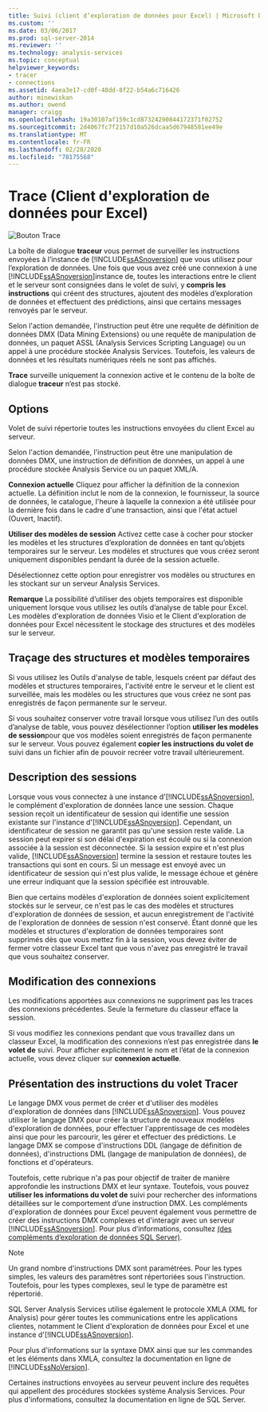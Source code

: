```yaml
---
title: Suivi (client d’exploration de données pour Excel) | Microsoft Docs
ms.custom: ''
ms.date: 03/06/2017
ms.prod: sql-server-2014
ms.reviewer: ''
ms.technology: analysis-services
ms.topic: conceptual
helpviewer_keywords:
- tracer
- connections
ms.assetid: 4aea3e17-cd0f-48dd-8f22-b54a6c716426
author: minewiskan
ms.author: owend
manager: craigg
ms.openlocfilehash: 19a30107af159c1cd87324290844172371f02752
ms.sourcegitcommit: 2d4067fc7f2157d10a526dcaa5d67948581ee49e
ms.translationtype: MT
ms.contentlocale: fr-FR
ms.lasthandoff: 02/28/2020
ms.locfileid: "78175568"
---
```

# <a name="trace-data-mining-client-for-excel"></a>Trace (Client d'exploration de données pour Excel)
  ![Bouton Trace](media/misc-trace.gif "Bouton Trace")

 La boîte de dialogue **traceur** vous permet de surveiller les instructions envoyées à l’instance de [!INCLUDE[ssASnoversion](../includes/ssasnoversion-md.md)] que vous utilisez pour l’exploration de données. Une fois que vous avez créé une connexion à une [!INCLUDE[ssASnoversion](../includes/ssasnoversion-md.md)]instance de, toutes les interactions entre le client et le serveur sont consignées dans le volet de suivi, y **compris les instructions** qui créent des structures, ajoutent des modèles d’exploration de données et effectuent des prédictions, ainsi que certains messages renvoyés par le serveur.

 Selon l'action demandée, l'instruction peut être une requête de définition de données DMX (Data Mining Extensions) ou une requête de manipulation de données, un paquet ASSL (Analysis Services Scripting Language) ou un appel à une procédure stockée Analysis Services. Toutefois, les valeurs de données et les résultats numériques réels ne sont pas affichés.

 **Trace** surveille uniquement la connexion active et le contenu de la boîte de dialogue **traceur** n’est pas stocké.

## <a name="options"></a>Options
 Volet de suivi répertorie toutes les instructions envoyées du client Excel au serveur.

 Selon l'action demandée, l'instruction peut être une manipulation de données DMX, une instruction de définition de données, un appel à une procédure stockée Analysis Service ou un paquet XML/A.

 **Connexion actuelle** Cliquez pour afficher la définition de la connexion actuelle. La définition inclut le nom de la connexion, le fournisseur, la source de données, le catalogue, l'heure à laquelle la connexion a été utilisée pour la dernière fois dans le cadre d'une transaction, ainsi que l'état actuel (Ouvert, Inactif).

 **Utiliser des modèles de session** Activez cette case à cocher pour stocker les modèles et les structures d’exploration de données en tant qu’objets temporaires sur le serveur. Les modèles et structures que vous créez seront uniquement disponibles pendant la durée de la session actuelle.

 Désélectionnez cette option pour enregistrer vos modèles ou structures en les stockant sur un serveur Analysis Services.

 **Remarque** La possibilité d’utiliser des objets temporaires est disponible uniquement lorsque vous utilisez les outils d’analyse de table pour Excel. Les modèles d'exploration de données Visio et le Client d'exploration de données pour Excel nécessitent le stockage des structures et des modèles sur le serveur.

## <a name="tracing-temporary-structures-and-models"></a>Traçage des structures et modèles temporaires
 Si vous utilisez les Outils d'analyse de table, lesquels créent par défaut des modèles et structures temporaires, l'activité entre le serveur et le client est surveillée, mais les modèles ou les structures que vous créez ne sont pas enregistrés de façon permanente sur le serveur.

 Si vous souhaitez conserver votre travail lorsque vous utilisez l’un des outils d’analyse de table, vous pouvez désélectionner l’option **utiliser les modèles de session**pour que vos modèles soient enregistrés de façon permanente sur le serveur. Vous pouvez également **copier les instructions du volet de** suivi dans un fichier afin de pouvoir recréer votre travail ultérieurement.

## <a name="understanding-sessions"></a>Description des sessions
 Lorsque vous vous connectez à une instance d'[!INCLUDE[ssASnoversion](../includes/ssasnoversion-md.md)], le complément d'exploration de données lance une session. Chaque session reçoit un identificateur de session qui identifie une session existante sur l'instance d'[!INCLUDE[ssASnoversion](../includes/ssasnoversion-md.md)]. Cependant, un identificateur de session ne garantit pas qu'une session reste valide. La session peut expirer si son délai d'expiration est écoulé ou si la connexion associée à la session est déconnectée. Si la session expire et n'est plus valide, [!INCLUDE[ssASnoversion](../includes/ssasnoversion-md.md)] termine la session et restaure toutes les transactions qui sont en cours. Si un message est envoyé avec un identificateur de session qui n'est plus valide, le message échoue et génère une erreur indiquant que la session spécifiée est introuvable.

 Bien que certains modèles d'exploration de données soient explicitement stockés sur le serveur, ce n'est pas le cas des modèles et structures d'exploration de données de session, et aucun enregistrement de l'activité de l'exploration de données de session n'est conservé. Étant donné que les modèles et structures d'exploration de données temporaires sont supprimés dès que vous mettez fin à la session, vous devez éviter de fermer votre classeur Excel tant que vous n'avez pas enregistré le travail que vous souhaitez conserver.

## <a name="changing-connections"></a>Modification des connexions
 Les modifications apportées aux connexions ne suppriment pas les traces des connexions précédentes. Seule la fermeture du classeur efface la session.

 Si vous modifiez les connexions pendant que vous travaillez dans un classeur Excel, la modification des connexions n’est pas enregistrée dans **le volet de** suivi. Pour afficher explicitement le nom et l’état de la connexion actuelle, vous devez cliquer sur **connexion actuelle**.

## <a name="understanding-statements-in-the-tracer"></a>Présentation des instructions du volet Tracer
 Le langage DMX vous permet de créer et d'utiliser des modèles d'exploration de données dans [!INCLUDE[ssASnoversion](../includes/ssasnoversion-md.md)]. Vous pouvez utiliser le langage DMX pour créer la structure de nouveaux modèles d'exploration de données, pour effectuer l'apprentissage de ces modèles ainsi que pour les parcourir, les gérer et effectuer des prédictions. Le langage DMX se compose d'instructions DDL (langage de définition de données), d'instructions DML (langage de manipulation de données), de fonctions et d'opérateurs.

 Toutefois, cette rubrique n'a pas pour objectif de traiter de manière approfondie les instructions DMX et leur syntaxe. Toutefois, vous pouvez **utiliser les informations du volet de** suivi pour rechercher des informations détaillées sur le comportement d’une instruction DMX. Les compléments d'exploration de données pour Excel peuvent également vous permettre de créer des instructions DMX complexes et d'interagir avec un serveur [!INCLUDE[ssASnoversion](../includes/ssasnoversion-md.md)]. Pour plus d’informations, consultez [&#40;des compléments d’exploration de données SQL Server&#41;](query-sql-server-data-mining-add-ins.md).

> [!NOTE]
>  Un grand nombre d'instructions DMX sont paramétrées. Pour les types simples, les valeurs des paramètres sont répertoriées sous l'instruction. Toutefois, pour les types complexes, seul le type de paramètre est répertorié.

 SQL Server Analysis Services utilise également le protocole XMLA (XML for Analysis) pour gérer toutes les communications entre les applications clientes, notamment le Client d'exploration de données pour Excel et une instance d'[!INCLUDE[ssASnoversion](../includes/ssasnoversion-md.md)].

 Pour plus d'informations sur la syntaxe DMX ainsi que sur les commandes et les éléments dans XMLA, consultez la documentation en ligne de [!INCLUDE[ssNoVersion](../includes/ssnoversion-md.md)].

 Certaines instructions envoyées au serveur peuvent inclure des requêtes qui appellent des procédures stockées système Analysis Services. Pour plus d'informations, consultez la documentation en ligne de SQL Server.


